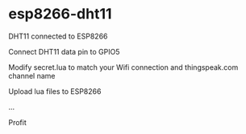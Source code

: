 # esp8266-dht11
DHT11 connected to ESP8266

Connect DHT11 data pin to GPIO5

Modify secret.lua to match your Wifi connection and thingspeak.com channel name

Upload lua files to ESP8266

...

Profit


